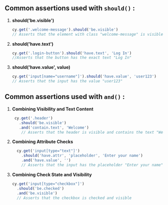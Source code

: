 ## **Common assertions used with `should()`** :

 1. **should('be.visible')** 

	```javascript
	cy.get('.welcome-message').should('be.visible') 
    // Asserts that the element with class "welcome-message" is visible
	```
    
 2. **should('have.text')**  
	```javascript
	cy.get('.login-button').should('have.text', 'Log In')   
	//Asserts that the button has the exact text "Log In"
	```
3. **should('have.value', value)**
	```javascript
	cy.get('input[name="username"]').should('have.value', 'user123')  
	// Asserts that the input has the value "user123" 
	```


## **Common assertions used with `and()`** :

1.  **Combining Visibility and Text Content**
	``` javascript
	 cy.get('.header')
	   .should('be.visible')
	   .and('contain.text', 'Welcome') 
	    // Asserts that the header is visible and contains the text "Welcome"
	```
	
2.  **Combining Attribute Checks**

	```javascript
	  cy.get('input[type="text"]')
	    .should('have.attr', 'placeholder', 'Enter your name')
	    .and('have.value', '')  
	    // Asserts that the input has the placeholder "Enter your name" and is empty
	 ```
	 

    
4.  **Combining Check State and Visibility**
    
    ```javascript
    cy.get('input[type="checkbox"]')
      .should('be.checked')
      .and('be.visible')  
      // Asserts that the checkbox is checked and visible
    ```
    






<!--stackedit_data:
eyJoaXN0b3J5IjpbLTE5NTUxMDQ1MjgsLTE2OTYzNDU0NzMsMT
A1MDUzNjQ3MF19
-->